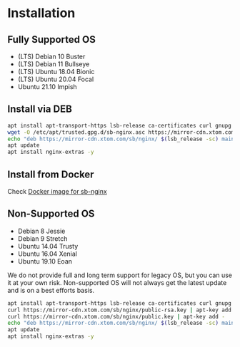 # Installation

## Fully Supported OS

* (LTS) Debian 10 Buster
* (LTS) Debian 11 Bullseye
* (LTS) Ubuntu 18.04 Bionic
* (LTS) Ubuntu 20.04 Focal
* Ubuntu 21.10 Impish

## Install via DEB

``` sh
apt install apt-transport-https lsb-release ca-certificates curl gnupg -y
wget -O /etc/apt/trusted.gpg.d/sb-nginx.asc https://mirror-cdn.xtom.com/sb/nginx/public.key
echo "deb https://mirror-cdn.xtom.com/sb/nginx/ $(lsb_release -sc) main" > /etc/apt/sources.list.d/sb-nginx.list
apt update
apt install nginx-extras -y
```

## Install from Docker

Check [Docker image for sb-nginx](https://github.com/brentybh/docker-sb-nginx)

## Non-Supported OS

* Debian 8 Jessie
* Debian 9 Stretch
* Ubuntu 14.04 Trusty
* Ubuntu 16.04 Xenial
* Ubuntu 19.10 Eoan

We do not provide full and long term support for legacy OS, but you can use it at your own risk. Non-supported OS will not always get the latest update and is on a best efforts basis.

``` sh
apt install apt-transport-https lsb-release ca-certificates curl gnupg -y
curl https://mirror-cdn.xtom.com/sb/nginx/public-rsa.key | apt-key add -
curl https://mirror-cdn.xtom.com/sb/nginx/public.key | apt-key add -
echo "deb https://mirror-cdn.xtom.com/sb/nginx/ $(lsb_release -sc) main" > /etc/apt/sources.list.d/sb-nginx.list
apt update
apt install nginx-extras -y
```
